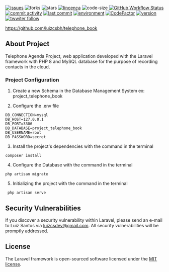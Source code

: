 [![issues](https://img.shields.io/github/issues/luizcsbh/telephone_book)](https://github.com/luizcsbh/telephone_book/issues)
![forks](https://img.shields.io/github/forks/luizcsbh/telephone_book)
![stars](https://img.shields.io/github/stars/luizcsbh/telephone_book)
[![lincença](https://img.shields.io/github/license/luizcsbh/telephone_book)](https://github.com/luizcsbh/telephone_book/blob/master/LICENSE)
![code-size](https://img.shields.io/github/languages/code-size/luizcsbh/telephone_book)
[![GitHub Workflow Status](https://img.shields.io/github/workflow/status/luizcsbh/telephone_book/Node.js%20CI
)](https://github.com/luizcsbh/telephone_book/actions)
[![commit activity](https://img.shields.io/github/commit-activity/m/luizcsbh/telephone_book)](https://github.com/luizcsbh/telephone_book/commits)
[![last commit](https://img.shields.io/github/last-commit/luizcsbh/telephone_book)](https://github.com/luizcsbh/telephone_book/commits)
[![environment](https://img.shields.io/github/deployments/luizcsbh/telephone_book/management-my-finances)](https://github.com/luizcsbh/telephone_book/deployments)
[![CodeFactor](https://www.codefactor.io/repository/github/luizcsbh/telephone_book/badge)](https://www.codefactor.io/repository/github/luizcsbh/telephone_book)
[![version](https://img.shields.io/github/package-json/v/luizcsbh/telephone_book)](https://github.com/luizcsbh/telephone_book/blob/master/package.json)
[![twwiter follow](https://img.shields.io/twitter/follow/luizcs?style=social)](https://twitter.com/luizcs)

https://github.com/luizcsbh/telephone_book
## About Project

Telephone Agenda Project, web application developed with the Laravel framework with PHP 8 and MySQL database
for the purpose of recording contacts in the cloud.

### Project Configuration

1. Create a new Schema in the Database Management System
ex: project_telephone_book

2. Configure the .env file

```env
DB_CONNECTION=mysql
DB_HOST=127.0.0.1
DB_PORT=3306
DB_DATABASE=project_telephone_book
DB_USERNAME=root
DB_PASSWORD=secret
```
3. Install the project's dependencies with the command in the terminal

```composer
composer install
```
4. Configure the Database with the command in the terminal

```laravel
php artisan migrate
```

5. Initializing the project with the command in the terminal

```laravel
 php artisan serve
```
## Security Vulnerabilities

If you discover a security vulnerability within Laravel, please send an e-mail to Luiz Santos via [luizcsdev@gmail.com](mailto:luizcsdev@gmail.com). All security vulnerabilities will be promptly addressed.

## License

The Laravel framework is open-sourced software licensed under the [MIT license](https://opensource.org/licenses/MIT).
